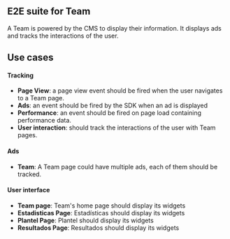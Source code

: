 ## E2E suite for Team

A Team is powered by the CMS to display their information.
It displays ads and tracks the interactions of the user.

## Use cases
#### Tracking
- **Page View**: a page view event should be fired when the user navigates to a Team page.
- **Ads**: an event should be fired by the SDK when an ad is displayed
- **Performance**: an event should be fired on page load containing performance data.
- **User interaction**: should track the interactions of the user with Team pages.

#### Ads
- **Team**: A Team page could have multiple ads, each of them should be tracked.

#### User interface
- **Team page**: Team's home page should display its widgets
- **Estadisticas Page**: Estadísticas should display its widgets
- **Plantel Page**: Plantel should display its widgets
- **Resultados Page**: Resultados should display its widgets
